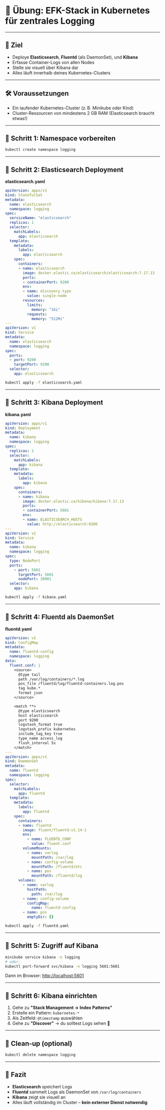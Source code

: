 
# 🧪 Übung: EFK-Stack in Kubernetes für zentrales Logging

---

## 🎯 Ziel

* Deploye **Elasticsearch**, **Fluentd** (als DaemonSet), und **Kibana**
* Erfasse Container-Logs von allen Nodes
* Stelle sie visuell über Kibana dar
* Alles läuft innerhalb deines Kubernetes-Clusters

---

## 🛠️ Voraussetzungen

* Ein laufender Kubernetes-Cluster (z. B. Minikube oder Kind)
* Cluster-Ressourcen von mindestens 2 GB RAM (Elasticsearch braucht etwas!)

---

## 📁 Schritt 1: Namespace vorbereiten

```bash
kubectl create namespace logging
```

---

## 📁 Schritt 2: Elasticsearch Deployment

**elasticsearch.yaml**

```yaml
apiVersion: apps/v1
kind: StatefulSet
metadata:
  name: elasticsearch
  namespace: logging
spec:
  serviceName: "elasticsearch"
  replicas: 1
  selector:
    matchLabels:
      app: elasticsearch
  template:
    metadata:
      labels:
        app: elasticsearch
    spec:
      containers:
      - name: elasticsearch
        image: docker.elastic.co/elasticsearch/elasticsearch:7.17.13
        ports:
        - containerPort: 9200
        env:
        - name: discovery.type
          value: single-node
        resources:
          limits:
            memory: "1Gi"
          requests:
            memory: "512Mi"
---
apiVersion: v1
kind: Service
metadata:
  name: elasticsearch
  namespace: logging
spec:
  ports:
  - port: 9200
    targetPort: 9200
  selector:
    app: elasticsearch
```

```bash
kubectl apply -f elasticsearch.yaml
```

---

## 📁 Schritt 3: Kibana Deployment

**kibana.yaml**

```yaml
apiVersion: apps/v1
kind: Deployment
metadata:
  name: kibana
  namespace: logging
spec:
  replicas: 1
  selector:
    matchLabels:
      app: kibana
  template:
    metadata:
      labels:
        app: kibana
    spec:
      containers:
      - name: kibana
        image: docker.elastic.co/kibana/kibana:7.17.13
        ports:
        - containerPort: 5601
        env:
        - name: ELASTICSEARCH_HOSTS
          value: http://elasticsearch:9200
---
apiVersion: v1
kind: Service
metadata:
  name: kibana
  namespace: logging
spec:
  type: NodePort
  ports:
    - port: 5601
      targetPort: 5601
      nodePort: 30001
  selector:
    app: kibana
```

```bash
kubectl apply -f kibana.yaml
```

---

## 📁 Schritt 4: Fluentd als DaemonSet

**fluentd.yaml**

```yaml
apiVersion: v1
kind: ConfigMap
metadata:
  name: fluentd-config
  namespace: logging
data:
  fluent.conf: |
    <source>
      @type tail
      path /var/log/containers/*.log
      pos_file /fluentd/log/fluentd-containers.log.pos
      tag kube.*
      format json
    </source>

    <match **>
      @type elasticsearch
      host elasticsearch
      port 9200
      logstash_format true
      logstash_prefix kubernetes
      include_tag_key true
      type_name access_log
      flush_interval 5s
    </match>
---
apiVersion: apps/v1
kind: DaemonSet
metadata:
  name: fluentd
  namespace: logging
spec:
  selector:
    matchLabels:
      app: fluentd
  template:
    metadata:
      labels:
        app: fluentd
    spec:
      containers:
      - name: fluentd
        image: fluent/fluentd:v1.14-1
        env:
          - name: FLUENTD_CONF
            value: fluent.conf
        volumeMounts:
          - name: varlog
            mountPath: /var/log
          - name: config-volume
            mountPath: /fluentd/etc
          - name: pos
            mountPath: /fluentd/log
      volumes:
        - name: varlog
          hostPath:
            path: /var/log
        - name: config-volume
          configMap:
            name: fluentd-config
        - name: pos
          emptyDir: {}
```

```bash
kubectl apply -f fluentd.yaml
```

---

## 📁 Schritt 5: Zugriff auf Kibana

```bash
minikube service kibana -n logging
# oder:
kubectl port-forward svc/kibana -n logging 5601:5601
```

Dann im Browser: [http://localhost:5601](http://localhost:5601)

---

## 📁 Schritt 6: Kibana einrichten

1. Gehe zu **"Stack Management → Index Patterns"**
2. Erstelle ein Pattern: `kubernetes-*`
3. Als Zeitfeld: `@timestamp` auswählen
4. Gehe zu **"Discover"** → du solltest Logs sehen 🎉

---

## 🧹 Clean-up (optional)

```bash
kubectl delete namespace logging
```

---

## 🧠 Fazit

* **Elasticsearch** speichert Logs
* **Fluentd** sammelt Logs als DaemonSet von `/var/log/containers`
* **Kibana** zeigt sie visuell an
* Alles läuft vollständig im Cluster – **kein externer Dienst notwendig**

